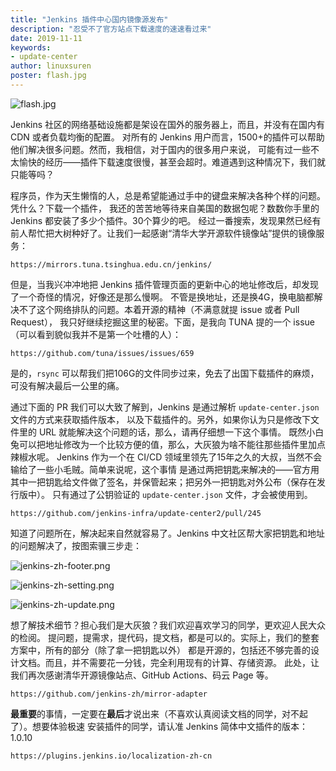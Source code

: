 ```yaml
---
title: "Jenkins 插件中心国内镜像源发布"
description: "忍受不了官方站点下载速度的速速看过来"
date: 2019-11-11
keywords:
- update-center
author: linuxsuren
poster: flash.jpg
---
```


![flash.jpg](flash.jpg)

Jenkins 社区的网络基础设施都是架设在国外的服务器上，而且，并没有在国内有 CDN 或者负载均衡的配置。
对所有的 Jenkins 用户而言，1500+的插件可以帮助他们解决很多问题。然而，我相信，对于国内的很多用户来说，
可能有过一些不太愉快的经历——插件下载速度很慢，甚至会超时。难道遇到这种情况下，我们就只能等吗？

程序员，作为天生懒惰的人，总是希望能通过手中的键盘来解决各种个样的问题。凭什么？下载一个插件，
我还的苦苦地等待来自美国的数据包呢？数数你手里的 Jenkins 都安装了多少个插件。30个算少的吧。
经过一番搜索，发现果然已经有前人帮忙把大树种好了。让我们一起感谢“清华大学开源软件镜像站”提供的镜像服务：

`https://mirrors.tuna.tsinghua.edu.cn/jenkins/`

但是，当我兴冲冲地把 Jenkins 插件管理页面的更新中心的地址修改后，却发现了一个奇怪的情况，好像还是那么慢啊。
不管是换地址，还是换4G，换电脑都解决不了这个网络排队的问题。本着开源的精神（不满意就提 issue 或者 Pull Request），
我只好继续挖掘这里的秘密。下面，是我向 TUNA 提的一个 issue（可以看到貌似我并不是第一个吐槽的人）：

`https://github.com/tuna/issues/issues/659`

是的，`rsync` 可以帮我们把106G的文件同步过来，免去了出国下载插件的麻烦，可没有解决最后一公里的痛。

通过下面的 PR 我们可以大致了解到，Jenkins 是通过解析 `update-center.json` 文件的方式来获取插件版本，
以及下载插件的。另外，如果你认为只是修改下文件里的 URL 就能解决这个问题的话，那么，请再仔细想一下这个事情。
既然小白兔可以把地址修改为一个比较方便的值，那么，大灰狼为啥不能往那些插件里加点辣椒水呢。
Jenkins 作为一个在 CI/CD 领域里领先了15年之久的大叔，当然不会输给了一些小毛贼。简单来说呢，这个事情
是通过两把钥匙来解决的——官方用其中一把钥匙给文件做了签名，并保管起来；把另外一把钥匙对外公布（保存在发行版中）。
只有通过了公钥验证的 `update-center.json` 文件，才会被使用到。

`https://github.com/jenkins-infra/update-center2/pull/245`

知道了问题所在，解决起来自然就容易了。Jenkins 中文社区帮大家把钥匙和地址的问题解决了，按图索骥三步走：

![jenkins-zh-footer.png](jenkins-zh-footer.png)

![jenkins-zh-setting.png](jenkins-zh-setting.png)

![jenkins-zh-update.png](jenkins-zh-update.png)

想了解技术细节？担心我们是大灰狼？我们欢迎喜欢学习的同学，更欢迎人民大众的检阅。
提问题，提需求，提代码，提文档，都是可以的。实际上，我们的整套方案中，所有的部分（除了拿一把钥匙以外）
都是开源的，包括还不够完善的设计文档。而且，并不需要花一分钱，完全利用现有的计算、存储资源。
此处，让我们再次感谢清华开源镜像站点、GitHub Actions、码云 Page 等。

`https://github.com/jenkins-zh/mirror-adapter`

**最重要**的事情，一定要在**最后**才说出来（不喜欢认真阅读文档的同学，对不起了）。想要体验极速
安装插件的同学，请认准 Jenkins 简体中文插件的版本：1.0.10

`https://plugins.jenkins.io/localization-zh-cn`

